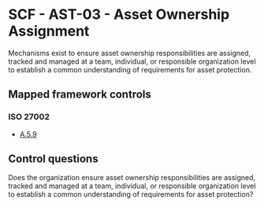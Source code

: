 # SCF - AST-03 - Asset Ownership Assignment
Mechanisms exist to ensure asset ownership responsibilities are assigned, tracked and managed at a team, individual, or responsible organization level to establish a common understanding of requirements for asset protection.
## Mapped framework controls
### ISO 27002
- [A.5.9](../iso27002/a-5.md#a59)
  
## Control questions
Does the organization ensure asset ownership responsibilities are assigned, tracked and managed at a team, individual, or responsible organization level to establish a common understanding of requirements for asset protection?
  